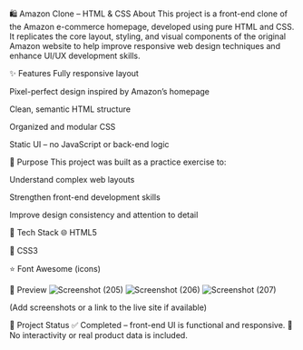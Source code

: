 🛍️ Amazon Clone – HTML & CSS
About
This project is a front-end clone of the Amazon e-commerce homepage, developed using pure HTML and CSS. It replicates the core layout, styling, and visual components of the original Amazon website to help improve responsive web design techniques and enhance UI/UX development skills.

✨ Features
Fully responsive layout

Pixel-perfect design inspired by Amazon’s homepage

Clean, semantic HTML structure

Organized and modular CSS

Static UI – no JavaScript or back-end logic

🎯 Purpose
This project was built as a practice exercise to:

Understand complex web layouts

Strengthen front-end development skills

Improve design consistency and attention to detail

🔧 Tech Stack
🌐 HTML5

🎨 CSS3

⭐ Font Awesome (icons)

📸 Preview
![Screenshot (205)](https://github.com/user-attachments/assets/eee58c69-1a91-4e41-9768-183b20420d60)
![Screenshot (206)](https://github.com/user-attachments/assets/5dc84ed1-fb30-4328-8922-f093ff7d100e)
![Screenshot (207)](https://github.com/user-attachments/assets/251edbee-834b-47e3-bef5-ea921c110d83)

(Add screenshots or a link to the live site if available)

📂 Project Status
✅ Completed – front-end UI is functional and responsive.
🚫 No interactivity or real product data is included.

